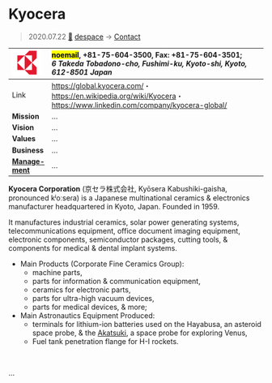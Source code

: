 # Kyocera
> 2020.07.22 [🚀](../index/index.md) [despace](index.md) → [Contact](contact.md)

|[![](f/con/k/kyocera_logo1_thumb.png)](f/con/k/kyocera_logo1.png)|<mark>noemail</mark>, +81-75-604-3500, Fax: +81-75-604-3501;<br> *6 Takeda Tobadono-cho, Fushimi-ku, Kyoto-shi, Kyoto, 612-8501 Japan*|
|:--|:--|
|Link|<https://global.kyocera.com/>・ <https://en.wikipedia.org/wiki/Kyocera>・ <https://www.linkedin.com/company/kyocera-global/>|
|**Mission**|…|
|**Vision**|…|
|**Values**|…|
|**Business**|…|
|**[Manage-<br>ment](mgmt.md)**|…|

**Kyocera Corporation** (京セラ株式会社, Kyōsera Kabushiki-gaisha, pronounced kʲoːseɾa) is a Japanese multinational ceramics & electronics manufacturer headquartered in Kyoto, Japan. Founded in 1959.

It manufactures industrial ceramics, solar power generating systems, telecommunications equipment, office document imaging equipment, electronic components, semiconductor packages, cutting tools, & components for medical & dental implant systems.

   - Main Products (Corporate Fine Ceramics Group):
      - machine parts,
      - parts for information & communication equipment,
      - ceramics for electronic parts,
      - parts for ultra-high vacuum devices,
      - parts for medical devices, & more;
   - Main Astronautics Equipment Produced:
      - terminals for lithium-ion batteries used on the Hayabusa, an asteroid space probe, & the [Akatsuki](akatsuki.md), a space probe for exploring Venus,
      - Fuel tank penetration flange for H-I rockets.

<p style="page-break-after:always"> </p>

…

